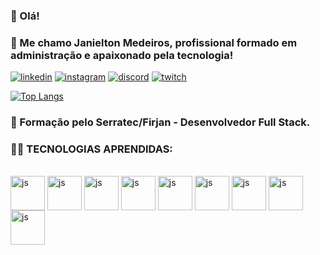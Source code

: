 ### 👋 Olá! 
### 🚀 Me chamo Janielton Medeiros, profissional formado em administração e apaixonado pela tecnologia! 
[![linkedin](https://img.shields.io/badge/LinkedIn-0077B5?style=for-the-badge&logo=linkedin&logoColor=white)](https://www.linkedin.com/in/janieltonmedeiros)
[![instagram](https://img.shields.io/badge/Instagram-E4405F?style=for-the-badge&logo=instagram&logoColor=white)](https://www.instagram.com/janieltom/)
[![discord](https://img.shields.io/badge/Discord-7289DA?style=for-the-badge&logo=discord&logoColor=white)](https://discord.com/invite/Ve24nyDqWV)
[![twitch](https://img.shields.io/badge/Twitch-9146FF?style=for-the-badge&logo=twitch&logoColor=white)](https://www.twitch.tv/darkorioon)

[![Top Langs](https://github-readme-stats.vercel.app/api/top-langs/?username=Janielton-Medeiros&theme=dark&show&anuraghazra&layout=donut)](https://github.com/anuraghazra/github-readme-stats)




### 📝 Formação pelo Serratec/Firjan - Desenvolvedor Full Stack.  
### 👨‍💻 TECNOLOGIAS APRENDIDAS: 
<div style="display: inline_block"><br>
  <img align = "center" alt=js height= 55px src="https://cdn.jsdelivr.net/gh/devicons/devicon/icons/javascript/javascript-original.svg" />
  <img align = "center" alt=js height= 55px src="https://cdn.jsdelivr.net/gh/devicons/devicon/icons/typescript/typescript-original.svg" />
  <img align = "center" alt=js height= 55px src="https://cdn.jsdelivr.net/gh/devicons/devicon/icons/java/java-original.svg" />
  <img align = "center" alt=js height= 55px src="https://cdn.jsdelivr.net/gh/devicons/devicon/icons/git/git-original.svg" />
  <img align = "center" alt=js height= 55px src="https://cdn.jsdelivr.net/gh/devicons/devicon/icons/html5/html5-original.svg" />
  <img align = "center" alt=js height= 55px src="https://cdn.jsdelivr.net/gh/devicons/devicon/icons/css3/css3-original.svg" />
  <img align = "center" alt=js height= 55px src="https://cdn.jsdelivr.net/gh/devicons/devicon/icons/bootstrap/bootstrap-original.svg" />
  <img align = "center" alt=js height= 55px src="https://cdn.jsdelivr.net/gh/devicons/devicon/icons/sass/sass-original.svg" />
  <img align = "center" alt=js height= 55px src="https://cdn.jsdelivr.net/gh/devicons/devicon/icons/react/react-original.svg" />                  
</div>


